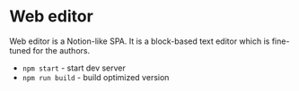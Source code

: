 # Web editor

Web editor is a Notion-like SPA. It is a block-based text editor which is fine-tuned for the authors.

- `npm start` - start dev server
- `npm run build` - build optimized version